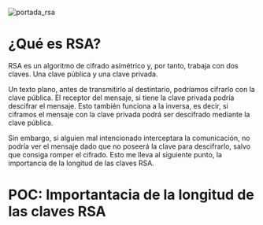![portada_rsa](img/rsa-kryptosysteme.png) 

# ¿Qué es RSA?
RSA es un algoritmo de cifrado asímétrico y, por tanto, trabaja con dos claves. Una clave pública y una clave privada.

Un texto plano, antes de transmitirlo al destintario, podríamos cifrarlo con la clave pública. El receptor del mensaje, si tiene la clave privada podría descifrar el mensaje. Esto también funciona a la inversa, es decir, si ciframos el mensaje con la clave privada podrá ser descifrado mediante la clave pública.

Sin embargo, si alguien mal intencionado interceptara la comunicación, no podría ver el mensaje dado que no poseerá la clave para descifrarlo, salvo que consiga romper el cifrado. Esto me lleva al siguiente punto, la importancia de la longitud de las claves RSA.

# POC: Importantacia de la longitud de las claves RSA



